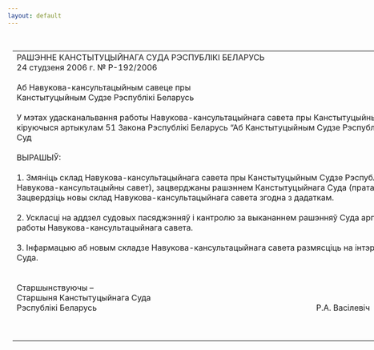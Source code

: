 ```yaml
---
layout: default
---
```


<div style="margin: 0px auto; width: 1000px;">

<div id="flag">

 

</div>

<div id="fixedWidth">

<div id="body">

<div id="columnSpanned">

<div id="content" style="margin: 10px">

<table>
<colgroup>
<col style="width: 100%" />
</colgroup>
<tbody>
<tr class="odd">
<td><div data-align="center" style="text-transform: uppercase;">
Рашэнне Канстытуцыйнага Суда Рэспублікі Беларусь
</div>
<div data-align="center">
24 студзеня 2006 г. № Р-192/2006
</div>
<div data-align="left" style="width: 400px; margin-top: 20px; margin-bottom: 20px;">
Аб Навукова-кансультацыйным савеце пры Канстытуцыйным Судзе Рэспублікі Беларусь
</div>
<div data-align="justify">
У мэтах удасканальвання работы Навукова-кансультацыйнага савета пры Канстытуцыйным Судзе Рэспублікі Беларусь, кіруючыся артыкулам 51 Закона Рэспублікі Беларусь “Аб Канстытуцыйным Судзе Рэспублікі Беларусь”, Канстытуцыйны Суд
</div>
<div>
 
</div>
<div data-align="center">
ВЫРАШЫЎ:
</div>
<div>
<strong> </strong>
</div>
<div data-align="justify">
1. Змяніць склад Навукова-кансультацыйнага савета пры Канстытуцыйным Судзе Рэспублікі Беларусь (далей – Навукова-кансультацыйны савет), зацверджаны рашэннем Канстытуцыйнага Суда (пратакол ад 17 мая 1994 г. № 4). Зацвердзіць новы склад Навукова-кансультацыйнага савета згодна з дадаткам.
</div>
<div data-align="justify">
 
</div>
<div data-align="justify">
2. Ускласці на аддзел судовых пасяджэнняў і кантролю за выкананнем рашэнняў Суда арганізацыйнае забеспячэнне работы Навукова-кансультацыйнага савета.
</div>
<div data-align="justify">
 
</div>
<div data-align="justify">
3. Інфармацыю аб новым складзе Навукова-кансультацыйнага савета размясціць на інтэрнэт-сайце Канстытуцыйнага Суда.
</div>
<div>
 
</div>
<div>
 
</div>
<div>
Старшынствуючы –
</div>
<div>
Старшыня Канстытуцыйнага Суда
</div>
<div>
Рэспублікі Беларусь<span>                                                                                                      Р.А. Васілевіч</span>
</div>
<p> </p></td>
</tr>
</tbody>
</table>

</div>

<div class="terminator">

 

</div>

</div>

</div>

</div>

</div>
